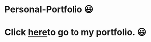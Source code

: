 # Personal-Portfolio 😃

# Click [here](https://mouadhx04.github.io/Mouadh_Amemri/)to go to my portfolio. 😃

